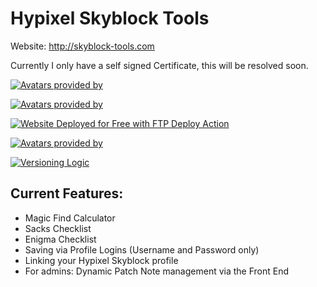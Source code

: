# Hypixel Skyblock Tools

Website: http://skyblock-tools.com 

Currently I only have a self signed Certificate, this will be resolved soon.

[<img alt="Avatars provided by" src="https://img.shields.io/badge/Honorable mention to-Niklaws-%3CCOLOR%3E?style=for-the-badge&color=CC3333">](https://github.com/Niklaws)

[<img alt="Avatars provided by" src="https://img.shields.io/badge/Honorable mention to-QtOwl-%3CCOLOR%3E?style=for-the-badge&color=8B0000">](https://www.instagram.com/qt0wl.fr/)

[<img alt="Website Deployed for Free with FTP Deploy Action" src="https://img.shields.io/badge/Website deployed for free with-FTP DEPLOY ACTION-%3CCOLOR%3E?style=for-the-badge&color=297FA9">](https://github.com/SamKirkland/FTP-Deploy-Action)

[<img alt="Avatars provided by" src="https://img.shields.io/badge/Avatars provided by-Crafatar-%3CCOLOR%3E?style=for-the-badge&color=014C8C">](https://crafatar.com)

[<img alt="Versioning Logic" src="https://img.shields.io/badge/Versioning Logic-Semver-%3CCOLOR%3E?style=for-the-badge&color=F14C8C">](https://semver.org/)

## Current Features:

- Magic Find Calculator
- Sacks Checklist
- Enigma Checklist
- Saving via Profile Logins (Username and Password only)
- Linking your Hypixel Skyblock profile
- For admins: Dynamic Patch Note management via the Front End